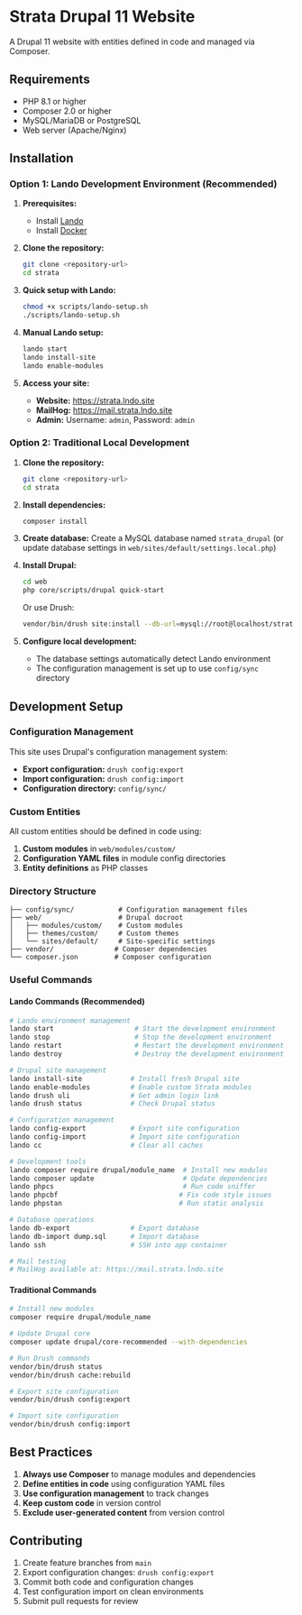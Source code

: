 # Strata Drupal 11 Website

A Drupal 11 website with entities defined in code and managed via Composer.

## Requirements

- PHP 8.1 or higher
- Composer 2.0 or higher
- MySQL/MariaDB or PostgreSQL
- Web server (Apache/Nginx)

## Installation

### Option 1: Lando Development Environment (Recommended)

1. **Prerequisites:**
   - Install [Lando](https://docs.lando.dev/getting-started/installation.html)
   - Install [Docker](https://docs.docker.com/get-docker/)

2. **Clone the repository:**
   ```bash
   git clone <repository-url>
   cd strata
   ```

3. **Quick setup with Lando:**
   ```bash
   chmod +x scripts/lando-setup.sh
   ./scripts/lando-setup.sh
   ```

4. **Manual Lando setup:**
   ```bash
   lando start
   lando install-site
   lando enable-modules
   ```

5. **Access your site:**
   - **Website:** https://strata.lndo.site
   - **MailHog:** https://mail.strata.lndo.site  
   - **Admin:** Username: `admin`, Password: `admin`

### Option 2: Traditional Local Development

1. **Clone the repository:**
   ```bash
   git clone <repository-url>
   cd strata
   ```

2. **Install dependencies:**
   ```bash
   composer install
   ```

3. **Create database:**
   Create a MySQL database named `strata_drupal` (or update database settings in `web/sites/default/settings.local.php`)

4. **Install Drupal:**
   ```bash
   cd web
   php core/scripts/drupal quick-start
   ```
   
   Or use Drush:
   ```bash
   vendor/bin/drush site:install --db-url=mysql://root@localhost/strata_drupal
   ```

5. **Configure local development:**
   - The database settings automatically detect Lando environment
   - The configuration management is set up to use `config/sync` directory

## Development Setup

### Configuration Management

This site uses Drupal's configuration management system:

- **Export configuration:** `drush config:export`
- **Import configuration:** `drush config:import`
- **Configuration directory:** `config/sync/`

### Custom Entities

All custom entities should be defined in code using:

1. **Custom modules** in `web/modules/custom/`
2. **Configuration YAML files** in module config directories
3. **Entity definitions** as PHP classes

### Directory Structure

```
├── config/sync/           # Configuration management files
├── web/                   # Drupal docroot
│   ├── modules/custom/    # Custom modules
│   ├── themes/custom/     # Custom themes
│   └── sites/default/     # Site-specific settings
├── vendor/               # Composer dependencies
└── composer.json         # Composer configuration
```

### Useful Commands

#### Lando Commands (Recommended)

```bash
# Lando environment management
lando start                    # Start the development environment
lando stop                     # Stop the development environment
lando restart                  # Restart the development environment
lando destroy                  # Destroy the development environment

# Drupal site management
lando install-site            # Install fresh Drupal site
lando enable-modules          # Enable custom Strata modules
lando drush uli               # Get admin login link
lando drush status            # Check Drupal status

# Configuration management
lando config-export           # Export site configuration
lando config-import           # Import site configuration
lando cc                      # Clear all caches

# Development tools
lando composer require drupal/module_name  # Install new modules
lando composer update                      # Update dependencies
lando phpcs                                # Run code sniffer
lando phpcbf                              # Fix code style issues
lando phpstan                             # Run static analysis

# Database operations
lando db-export               # Export database
lando db-import dump.sql      # Import database
lando ssh                     # SSH into app container

# Mail testing
# MailHog available at: https://mail.strata.lndo.site
```

#### Traditional Commands

```bash
# Install new modules
composer require drupal/module_name

# Update Drupal core
composer update drupal/core-recommended --with-dependencies

# Run Drush commands
vendor/bin/drush status
vendor/bin/drush cache:rebuild

# Export site configuration
vendor/bin/drush config:export

# Import site configuration  
vendor/bin/drush config:import
```

## Best Practices

1. **Always use Composer** to manage modules and dependencies
2. **Define entities in code** using configuration YAML files
3. **Use configuration management** to track changes
4. **Keep custom code** in version control
5. **Exclude user-generated content** from version control

## Contributing

1. Create feature branches from `main`
2. Export configuration changes: `drush config:export`
3. Commit both code and configuration changes
4. Test configuration import on clean environments
5. Submit pull requests for review